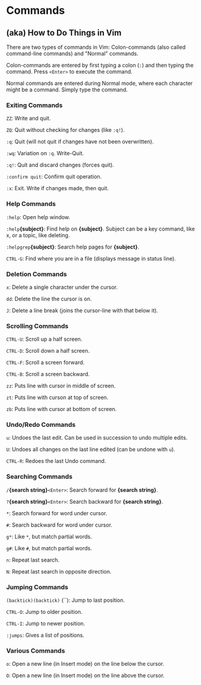 # Commands
## (aka) How to Do Things in Vim

There are two types of commands in Vim: Colon-commands (also called
command-line commands) and "Normal" commands.

Colon-commands are entered by first typing a colon (`:`) and then typing the
command. Press `<Enter>` to execute the command.

Normal commands are entered during Normal mode, where each character might
be a command. Simply type the command.

### Exiting Commands

`ZZ`: Write and quit.

`ZQ`: Quit without checking for changes (like `:q!`).

`:q`: Quit (will not quit if changes have not been overwritten).

`:wq`: Variation on `:q`. Write-Quit.

`:q!`: Quit and discard changes (forces quit).

`:confirm quit`: Confirm quit operation.

`:x`: Exit. Write if changes made, then quit.

### Help Commands

`:help`: Open help window.

`:help`**{subject}**: Find help on **{subject}**. Subject can be a key command,
like x, or a topic, like deleting.

`:helpgrep`**{subject}**: Search help pages for **{subject}**.

`CTRL-G`: Find where you are in a file (displays message in status line).

### Deletion Commands

`x`: Delete a single character under the cursor.

`dd`: Delete the line the cursor is on.

`J`: Delete a line break (joins the cursor-line with that below it).

### Scrolling Commands

`CTRL-U`: Scroll up a half screen.

`CTRL-D`: Scroll down a half screen.

`CTRL-F`: Scroll a screen forward.

`CTRL-B`: Scroll a screen backward.

`zz`: Puts line with cursor in middle of screen.

`zt`: Puts line with curson at top of screen.

`zb`: Puts line with cursor at bottom of screen.

### Undo/Redo Commands

`u`: Undoes the last edit. Can be used in succession to undo multiple edits.

`U`: Undoes all changes on the last line edited (can be undone with `u`).

`CTRL-R`: Redoes the last Undo command.

### Searching Commands

`/`**{search string}**`<Enter>`: Search forward for **{search string}**.

`?`**{search string}**`<Enter>`: Search backward for **{search string}**.

`*`: Search forward for word under cursor.

`#`: Search backward for word under cursor.

`g*`: Like `*`, but match partial words.

`g#`: Like `#`, but match partial words.

`n`: Repeat last search.

`N`: Repeat last search in opposite direction.

### Jumping Commands

`(backtick)(backtick)` (\`\`): Jump to last position.

`CTRL-O`: Jump to older position.

`CTRL-I`: Jump to newer position.

`:jumps`: Gives a list of positions.

### Various Commands

`o`: Open a new line (in Insert mode) on the line below the cursor.

`O`: Open a new line (in Insert mode) on the line above the cursor.
